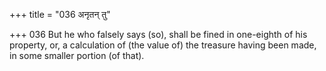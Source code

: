+++
title = "036 अनृतन् तु"

+++
036	But he who falsely says (so), shall be fined in one-eighth of his property, or, a calculation of (the value of) the treasure having been made, in some smaller portion (of that).
